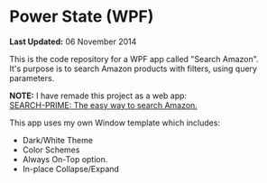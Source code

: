 # Power State (WPF)
**Last Updated:** 06 November 2014

This is the code repository for a WPF app called "Search Amazon".<br/>
It's purpose is to search Amazon products with filters, using query parameters.

**NOTE:** I have remade this project as a web app:<br/>
[SEARCH-PRIME: The easy way to search Amazon.](https://prime.staticvoidmain.app/)

This app uses my own Window template which includes:
- Dark/White Theme
- Color Schemes
- Always On-Top option.
- In-place Collapse/Expand
